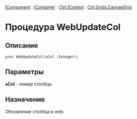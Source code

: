 ﻿---
Link: Com.Ctrl.Grids.CanvasGrid.@WebUpdateCol
---

[IComponent](topic:Com.Custom.ComClasses.IComponent.Default) :
[IContainer](topic:Com.Custom.ComClasses.IContainer.Default) :
[Ctrl.IControl](topic:Com.Custom.ComClasses.Ctrl.IControl.Default) :
[Ctrl.Grids.CanvasGrid](Default)

# Процедура WebUpdateCol

## Описание

    proc WebUpdateCol(aCol :Integer);

## Параметры

**aCol** - номер столбца.

## Назначение

Обновление столбца в web.